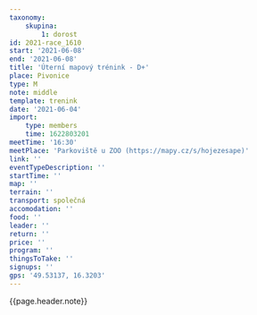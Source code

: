 ```yaml
---
taxonomy:
    skupina:
        1: dorost
id: 2021-race_1610
start: '2021-06-08'
end: '2021-06-08'
title: 'Úterní mapový trénink - D+'
place: Pivonice
type: M
note: middle
template: trenink
date: '2021-06-04'
import:
    type: members
    time: 1622803201
meetTime: '16:30'
meetPlace: 'Parkoviště u ZOO (https://mapy.cz/s/hojezesape)'
link: ''
eventTypeDescription: ''
startTime: ''
map: ''
terrain: ''
transport: společná
accomodation: ''
food: ''
leader: ''
return: ''
price: ''
program: ''
thingsToTake: ''
signups: ''
gps: '49.53137, 16.3203'
---
```


{{page.header.note}}
